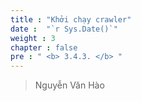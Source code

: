 ```yaml
---
title : "Khởi chạy crawler"
date :  "`r Sys.Date()`" 
weight : 3 
chapter : false
pre : " <b> 3.4.3. </b> "
---
```


> Nguyễn Văn Hào